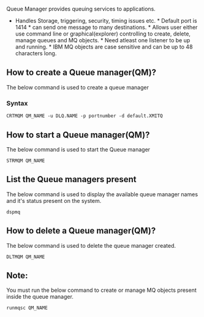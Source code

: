 Queue Manager provides queuing services to applications. 

   * Handles Storage, triggering, security, timing issues etc.
    * Default port is 1414
    * can send one message to many destinations.
    * Allows user either use command line or graphical(explorer) controlling to create, delete, manage queues and MQ objects.
    * Need atleast one listener to be up and running.
    * IBM MQ objects are case sensitive and can be up to 48 characters long.


## How to create a Queue manager(QM)?
The below command is used to create a queue manager

### Syntax
```
CRTMQM QM_NAME -u DLQ.NAME -p portnumber -d default.XMITQ
```

## How to start a Queue manager(QM)?
The below command is used to start the Queue manager

```
STRMQM QM_NAME
```

## List the Queue managers present
The below command is used to display the available queue manager names and it's status present on the system.

```
dspmq
```

## How to delete a Queue manager(QM)?
The below command is used to delete the queue manager created.

```
DLTMQM QM_NAME
```

## Note:
You must run the below command to  create or manage MQ objects present inside the queue manager.

```
runmqsc QM_NAME
```